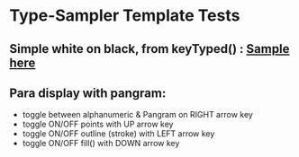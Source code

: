 # Type-Sampler Template Tests
## Simple white on black, from keyTyped() : [Sample here](https://karenanndonnachie.github.io/AtotheK/Chapter_5/GENFONT_Letters/index.html)
## Para display with pangram:
* toggle between alphanumeric & Pangram on RIGHT arrow key
* toggle ON/OFF points with UP arrow key
* toggle ON/OFF outline (stroke) with LEFT arrow key
* toggle ON/OFF fill() with DOWN arrow key
